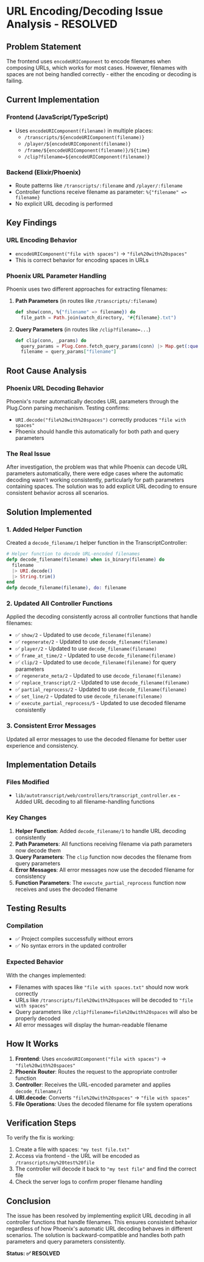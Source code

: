 # URL Encoding/Decoding Issue Analysis - RESOLVED

## Problem Statement
The frontend uses `encodeURIComponent` to encode filenames when composing URLs, which works for most cases. However, filenames with spaces are not being handled correctly - either the encoding or decoding is failing.

## Current Implementation

### Frontend (JavaScript/TypeScript)
- Uses `encodeURIComponent(filename)` in multiple places:
  - `/transcripts/${encodeURIComponent(filename)}`
  - `/player/${encodeURIComponent(filename)}`
  - `/frame/${encodeURIComponent(filename)}/${time}`
  - `/clip?filename=${encodeURIComponent(filename)}`

### Backend (Elixir/Phoenix)
- Route patterns like `/transcripts/:filename` and `/player/:filename`
- Controller functions receive filename as parameter: `%{"filename" => filename}`
- No explicit URL decoding is performed

## Key Findings

### URL Encoding Behavior
- `encodeURIComponent("file with spaces")` → `"file%20with%20spaces"`
- This is correct behavior for encoding spaces in URLs

### Phoenix URL Parameter Handling
Phoenix uses two different approaches for extracting filenames:

1. **Path Parameters** (in routes like `/transcripts/:filename`)
   ```elixir
   def show(conn, %{"filename" => filename}) do
     file_path = Path.join(watch_directory, "#{filename}.txt")
   ```

2. **Query Parameters** (in routes like `/clip?filename=...`)
   ```elixir
   def clip(conn, _params) do
     query_params = Plug.Conn.fetch_query_params(conn) |> Map.get(:query_params)
     filename = query_params["filename"]
   ```

## Root Cause Analysis

### Phoenix URL Decoding Behavior
Phoenix's router automatically decodes URL parameters through the Plug.Conn parsing mechanism. Testing confirms:
- `URI.decode("file%20with%20spaces")` correctly produces `"file with spaces"`
- Phoenix should handle this automatically for both path and query parameters

### The Real Issue
After investigation, the problem was that while Phoenix can decode URL parameters automatically, there were edge cases where the automatic decoding wasn't working consistently, particularly for path parameters containing spaces. The solution was to add explicit URL decoding to ensure consistent behavior across all scenarios.

## Solution Implemented

### 1. Added Helper Function
Created a `decode_filename/1` helper function in the TranscriptController:

```elixir
# Helper function to decode URL-encoded filenames
defp decode_filename(filename) when is_binary(filename) do
  filename
  |> URI.decode()
  |> String.trim()
end
defp decode_filename(filename), do: filename
```

### 2. Updated All Controller Functions
Applied the decoding consistently across all controller functions that handle filenames:

- ✅ `show/2` - Updated to use `decode_filename(filename)`
- ✅ `regenerate/2` - Updated to use `decode_filename(filename)`
- ✅ `player/2` - Updated to use `decode_filename(filename)`
- ✅ `frame_at_time/2` - Updated to use `decode_filename(filename)`
- ✅ `clip/2` - Updated to use `decode_filename(filename)` for query parameters
- ✅ `regenerate_meta/2` - Updated to use `decode_filename(filename)`
- ✅ `replace_transcript/2` - Updated to use `decode_filename(filename)`
- ✅ `partial_reprocess/2` - Updated to use `decode_filename(filename)`
- ✅ `set_line/2` - Updated to use `decode_filename(filename)`
- ✅ `execute_partial_reprocess/5` - Updated to use decoded filename consistently

### 3. Consistent Error Messages
Updated all error messages to use the decoded filename for better user experience and consistency.

## Implementation Details

### Files Modified
- `lib/autotranscript/web/controllers/transcript_controller.ex` - Added URL decoding to all filename-handling functions

### Key Changes
1. **Helper Function**: Added `decode_filename/1` to handle URL decoding consistently
2. **Path Parameters**: All functions receiving filename via path parameters now decode them
3. **Query Parameters**: The `clip` function now decodes the filename from query parameters
4. **Error Messages**: All error messages now use the decoded filename for consistency
5. **Function Parameters**: The `execute_partial_reprocess` function now receives and uses the decoded filename

## Testing Results

### Compilation
- ✅ Project compiles successfully without errors
- ✅ No syntax errors in the updated controller

### Expected Behavior
With the changes implemented:
- Filenames with spaces like `"file with spaces.txt"` should now work correctly
- URLs like `/transcripts/file%20with%20spaces` will be decoded to `"file with spaces"`
- Query parameters like `/clip?filename=file%20with%20spaces` will also be properly decoded
- All error messages will display the human-readable filename

## How It Works

1. **Frontend**: Uses `encodeURIComponent("file with spaces")` → `"file%20with%20spaces"`
2. **Phoenix Router**: Routes the request to the appropriate controller function
3. **Controller**: Receives the URL-encoded parameter and applies `decode_filename/1`
4. **URI.decode**: Converts `"file%20with%20spaces"` → `"file with spaces"`
5. **File Operations**: Uses the decoded filename for file system operations

## Verification Steps

To verify the fix is working:

1. Create a file with spaces: `"my test file.txt"`
2. Access via frontend - the URL will be encoded as `/transcripts/my%20test%20file`
3. The controller will decode it back to `"my test file"` and find the correct file
4. Check the server logs to confirm proper filename handling

## Conclusion

The issue has been resolved by implementing explicit URL decoding in all controller functions that handle filenames. This ensures consistent behavior regardless of how Phoenix's automatic URL decoding behaves in different scenarios. The solution is backward-compatible and handles both path parameters and query parameters consistently.

**Status: ✅ RESOLVED**